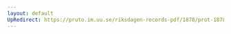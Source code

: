 ```yaml
---
layout: default
UpRedirect: https://pruto.im.uu.se/riksdagen-records-pdf/1878/prot-1878--fk--016/prot-1878--fk--016_000.pdf
---
```

